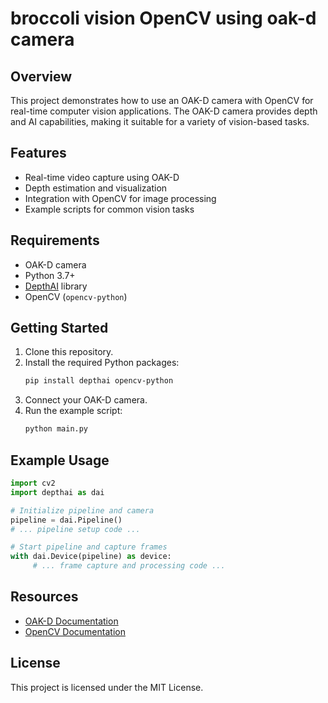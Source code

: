 # broccoli vision OpenCV using oak-d camera
## Overview

This project demonstrates how to use an OAK-D camera with OpenCV for real-time computer vision applications. The OAK-D camera provides depth and AI capabilities, making it suitable for a variety of vision-based tasks.

## Features

- Real-time video capture using OAK-D
- Depth estimation and visualization
- Integration with OpenCV for image processing
- Example scripts for common vision tasks

## Requirements

- OAK-D camera
- Python 3.7+
- [DepthAI](https://github.com/luxonis/depthai) library
- OpenCV (`opencv-python`)

## Getting Started

1. Clone this repository.
2. Install the required Python packages:
    ```bash
    pip install depthai opencv-python
    ```
3. Connect your OAK-D camera.
4. Run the example script:
    ```bash
    python main.py
    ```

## Example Usage

```python
import cv2
import depthai as dai

# Initialize pipeline and camera
pipeline = dai.Pipeline()
# ... pipeline setup code ...

# Start pipeline and capture frames
with dai.Device(pipeline) as device:
     # ... frame capture and processing code ...
```

## Resources

- [OAK-D Documentation](https://docs.luxonis.com/)
- [OpenCV Documentation](https://docs.opencv.org/)

## License

This project is licensed under the MIT License.
